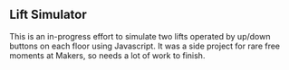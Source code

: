 ## Lift Simulator

This is an in-progress effort to simulate two lifts operated by up/down buttons on each floor using Javascript. It was a side project for rare free moments at Makers, so needs a lot of work to finish.
